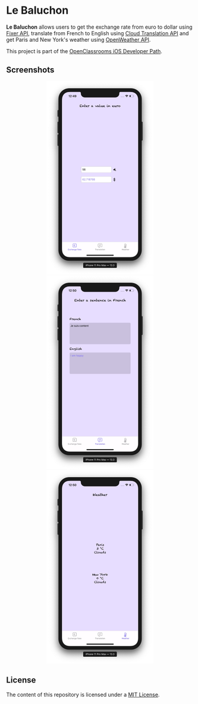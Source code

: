 # Le Baluchon

**Le Baluchon** allows users to get the exchange rate from euro to dollar using [Fixer API](https://fixer.io/), translate from French to English using [Cloud Translation API](https://cloud.google.com/translate/docs/) and get Paris and New York's weather using [OpenWeather API](https://openweathermap.org/current).

This project is part of the [OpenClassrooms iOS Developer Path](https://openclassrooms.com/en/paths/74-ios-developer).

## Screenshots

<p float="left" align="center">
    <img src="./README-IMAGES/screenshot-exchange-rate.jpg" width="289" height="518">
    <img src="./README-IMAGES/screenshot-translation.jpg" width="289" height="518">
    <img src="./README-IMAGES/screenshot-weather.jpg" width="289" height="518">
</p>

## License

The content of this repository is licensed under a [MIT License](LICENSE).
